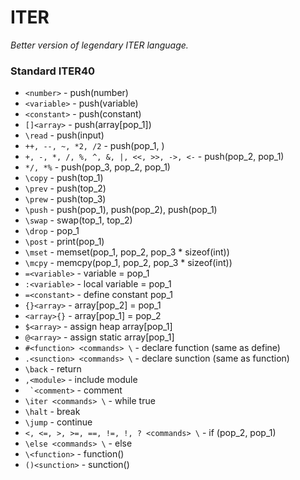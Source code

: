 # ITER
*Better version of legendary ITER language.*

### Standard ITER40
- ```<number>``` - push(number)
- ```<variable>``` - push(variable)
- ```<constant>``` - push(constant)
- ```[]<array>``` - push(array[pop_1])
- ```\read``` - push(input)
- ```++, --, ~, *2, /2``` - push(pop_1, )
- ```+, -, *, /, %, ^, &, |, <<, >>, ->, <-``` - push(pop_2, pop_1)
- ```*/, *%``` - push(pop_3, pop_2, pop_1)
- ```\copy``` - push(top_1)
- ```\prev``` - push(top_2)
- ```\prew``` - push(top_3)
- ```\push``` - push(pop_1), push(pop_2), push(pop_1)
- ```\swap``` - swap(top_1, top_2)
- ```\drop``` - pop_1
- ```\post``` - print(pop_1)
- ```\mset``` - memset(pop_1, pop_2, pop_3 * sizeof(int))
- ```\mcpy``` - memcpy(pop_1, pop_2, pop_3 * sizeof(int))
- ```=<variable>``` - variable = pop_1
- ```:<variable>``` - local variable = pop_1
- ```=<constant>``` - define constant pop_1
- ```{}<array>``` - array\[pop_2\] = pop_1
- ```<array>{}``` - array\[pop_1\] = pop_2
- ```$<array>``` - assign heap array\[pop_1\]
- ```@<array>``` - assign static array\[pop_1\]
- ```#<function> <commands> \``` - declare function (same as define)
- ```.<sunction> <commands> \``` - declare sunction (same as function)
- ```\back``` - return
- ```,<module>``` - include module
- ``` `<comment>``` - comment
- ```\iter <commands> \``` - while true
- ```\halt``` - break
- ```\jump``` - continue
- ```<, <=, >, >=, ==, !=, !, ? <commands> \``` - if (pop_2, pop_1)
- ```\else <commands> \``` - else
- ```\<function>``` - function()
- ```()<sunction>``` - sunction()
